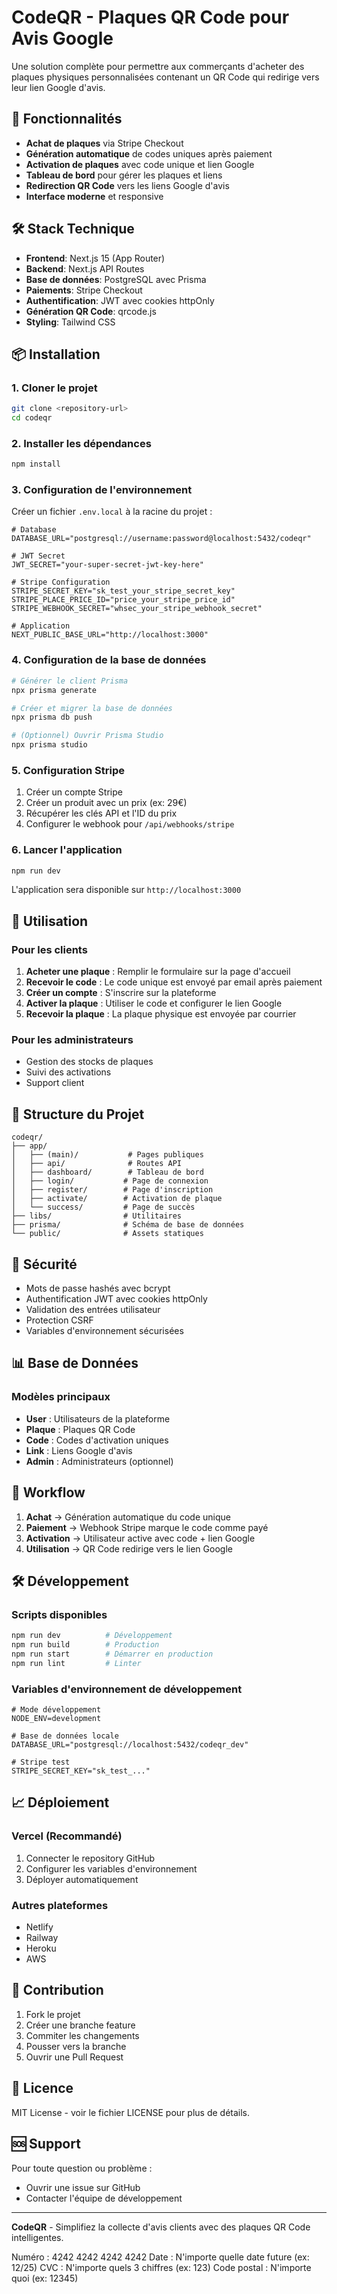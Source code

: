 # CodeQR - Plaques QR Code pour Avis Google

Une solution complète pour permettre aux commerçants d'acheter des plaques physiques personnalisées contenant un QR Code qui redirige vers leur lien Google d'avis.

## 🎯 Fonctionnalités

- **Achat de plaques** via Stripe Checkout
- **Génération automatique** de codes uniques après paiement
- **Activation de plaques** avec code unique et lien Google
- **Tableau de bord** pour gérer les plaques et liens
- **Redirection QR Code** vers les liens Google d'avis
- **Interface moderne** et responsive

## 🛠️ Stack Technique

- **Frontend**: Next.js 15 (App Router)
- **Backend**: Next.js API Routes
- **Base de données**: PostgreSQL avec Prisma
- **Paiements**: Stripe Checkout
- **Authentification**: JWT avec cookies httpOnly
- **Génération QR Code**: qrcode.js
- **Styling**: Tailwind CSS

## 📦 Installation

### 1. Cloner le projet

```bash
git clone <repository-url>
cd codeqr
```

### 2. Installer les dépendances

```bash
npm install
```

### 3. Configuration de l'environnement

Créer un fichier `.env.local` à la racine du projet :

```env
# Database
DATABASE_URL="postgresql://username:password@localhost:5432/codeqr"

# JWT Secret
JWT_SECRET="your-super-secret-jwt-key-here"

# Stripe Configuration
STRIPE_SECRET_KEY="sk_test_your_stripe_secret_key"
STRIPE_PLACE_PRICE_ID="price_your_stripe_price_id"
STRIPE_WEBHOOK_SECRET="whsec_your_stripe_webhook_secret"

# Application
NEXT_PUBLIC_BASE_URL="http://localhost:3000"
```

### 4. Configuration de la base de données

```bash
# Générer le client Prisma
npx prisma generate

# Créer et migrer la base de données
npx prisma db push

# (Optionnel) Ouvrir Prisma Studio
npx prisma studio
```

### 5. Configuration Stripe

1. Créer un compte Stripe
2. Créer un produit avec un prix (ex: 29€)
3. Récupérer les clés API et l'ID du prix
4. Configurer le webhook pour `/api/webhooks/stripe`
<!-- 5.ee -->

### 6. Lancer l'application

```bash
npm run dev
```

L'application sera disponible sur `http://localhost:3000`

## 🚀 Utilisation

### Pour les clients

1. **Acheter une plaque** : Remplir le formulaire sur la page d'accueil
2. **Recevoir le code** : Le code unique est envoyé par email après paiement
3. **Créer un compte** : S'inscrire sur la plateforme
4. **Activer la plaque** : Utiliser le code et configurer le lien Google
5. **Recevoir la plaque** : La plaque physique est envoyée par courrier

### Pour les administrateurs

- Gestion des stocks de plaques
- Suivi des activations
- Support client

## 📁 Structure du Projet

```
codeqr/
├── app/
│   ├── (main)/           # Pages publiques
│   ├── api/              # Routes API
│   ├── dashboard/        # Tableau de bord
│   ├── login/           # Page de connexion
│   ├── register/        # Page d'inscription
│   ├── activate/        # Activation de plaque
│   └── success/         # Page de succès
├── libs/                # Utilitaires
├── prisma/              # Schéma de base de données
└── public/              # Assets statiques
```

## 🔐 Sécurité

- Mots de passe hashés avec bcrypt
- Authentification JWT avec cookies httpOnly
- Validation des entrées utilisateur
- Protection CSRF
- Variables d'environnement sécurisées

## 📊 Base de Données

### Modèles principaux

- **User** : Utilisateurs de la plateforme
- **Plaque** : Plaques QR Code
- **Code** : Codes d'activation uniques
- **Link** : Liens Google d'avis
- **Admin** : Administrateurs (optionnel)

## 🔄 Workflow

1. **Achat** → Génération automatique du code unique
2. **Paiement** → Webhook Stripe marque le code comme payé
3. **Activation** → Utilisateur active avec code + lien Google
4. **Utilisation** → QR Code redirige vers le lien Google

## 🛠️ Développement

### Scripts disponibles

```bash
npm run dev          # Développement
npm run build        # Production
npm run start        # Démarrer en production
npm run lint         # Linter
```

### Variables d'environnement de développement

```env
# Mode développement
NODE_ENV=development

# Base de données locale
DATABASE_URL="postgresql://localhost:5432/codeqr_dev"

# Stripe test
STRIPE_SECRET_KEY="sk_test_..."
```

## 📈 Déploiement

### Vercel (Recommandé)

1. Connecter le repository GitHub
2. Configurer les variables d'environnement
3. Déployer automatiquement

### Autres plateformes

- Netlify
- Railway
- Heroku
- AWS

## 🤝 Contribution

1. Fork le projet
2. Créer une branche feature
3. Commiter les changements
4. Pousser vers la branche
5. Ouvrir une Pull Request

## 📄 Licence

MIT License - voir le fichier LICENSE pour plus de détails.

## 🆘 Support

Pour toute question ou problème :

- Ouvrir une issue sur GitHub
- Contacter l'équipe de développement

---

**CodeQR** - Simplifiez la collecte d'avis clients avec des plaques QR Code intelligentes.

Numéro : 4242 4242 4242 4242
Date : N'importe quelle date future (ex: 12/25)
CVC : N'importe quels 3 chiffres (ex: 123)
Code postal : N'importe quoi (ex: 12345)

<!-- https://g.page/r/CT-HdDt9cRsaEBM/review -->
